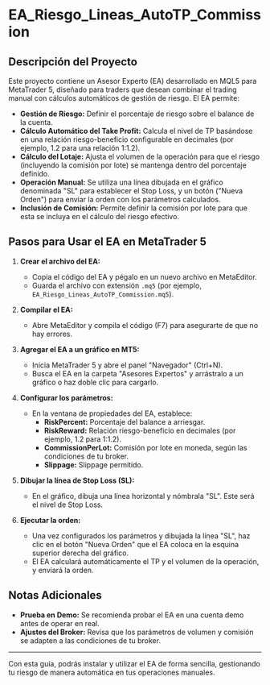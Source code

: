 # EA_Riesgo_Lineas_AutoTP_Commission
## Descripción del Proyecto

Este proyecto contiene un Asesor Experto (EA) desarrollado en MQL5 para MetaTrader 5, diseñado para traders que desean combinar el trading manual con cálculos automáticos de gestión de riesgo. El EA permite:

- **Gestión de Riesgo:** Definir el porcentaje de riesgo sobre el balance de la cuenta.
- **Cálculo Automático del Take Profit:** Calcula el nivel de TP basándose en una relación riesgo-beneficio configurable en decimales (por ejemplo, 1.2 para una relación 1:1.2).
- **Cálculo del Lotaje:** Ajusta el volumen de la operación para que el riesgo (incluyendo la comisión por lote) se mantenga dentro del porcentaje definido.
- **Operación Manual:** Se utiliza una línea dibujada en el gráfico denominada "SL" para establecer el Stop Loss, y un botón ("Nueva Orden") para enviar la orden con los parámetros calculados.
- **Inclusión de Comisión:** Permite definir la comisión por lote para que esta se incluya en el cálculo del riesgo efectivo.

## Pasos para Usar el EA en MetaTrader 5

1. **Crear el archivo del EA:**
   - Copia el código del EA y pégalo en un nuevo archivo en MetaEditor.
   - Guarda el archivo con extensión `.mq5` (por ejemplo, `EA_Riesgo_Lineas_AutoTP_Commission.mq5`).

2. **Compilar el EA:**
   - Abre MetaEditor y compila el código (F7) para asegurarte de que no hay errores.

3. **Agregar el EA a un gráfico en MT5:**
   - Inicia MetaTrader 5 y abre el panel "Navegador" (Ctrl+N).
   - Busca el EA en la carpeta "Asesores Expertos" y arrástralo a un gráfico o haz doble clic para cargarlo.

4. **Configurar los parámetros:**
   - En la ventana de propiedades del EA, establece:
     - **RiskPercent:** Porcentaje del balance a arriesgar.
     - **RiskReward:** Relación riesgo-beneficio en decimales (por ejemplo, 1.2 para 1:1.2).
     - **CommissionPerLot:** Comisión por lote en moneda, según las condiciones de tu broker.
     - **Slippage:** Slippage permitido.

5. **Dibujar la línea de Stop Loss (SL):**
   - En el gráfico, dibuja una línea horizontal y nómbrala "SL". Este será el nivel de Stop Loss.

6. **Ejecutar la orden:**
   - Una vez configurados los parámetros y dibujada la línea "SL", haz clic en el botón "Nueva Orden" que el EA coloca en la esquina superior derecha del gráfico.
   - El EA calculará automáticamente el TP y el volumen de la operación, y enviará la orden.

## Notas Adicionales

- **Prueba en Demo:** Se recomienda probar el EA en una cuenta demo antes de operar en real.
- **Ajustes del Broker:** Revisa que los parámetros de volumen y comisión se adapten a las condiciones de tu broker.

---

Con esta guía, podrás instalar y utilizar el EA de forma sencilla, gestionando tu riesgo de manera automática en tus operaciones manuales.
